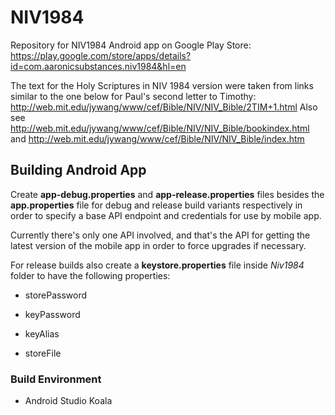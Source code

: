 # NIV1984

Repository for NIV1984 Android app on Google Play Store: https://play.google.com/store/apps/details?id=com.aaronicsubstances.niv1984&hl=en

The text for the Holy Scriptures in NIV 1984 version were taken from links similar to the one below for Paul's second letter to Timothy: 
http://web.mit.edu/jywang/www/cef/Bible/NIV/NIV_Bible/2TIM+1.html
Also see http://web.mit.edu/jywang/www/cef/Bible/NIV/NIV_Bible/bookindex.html and http://web.mit.edu/jywang/www/cef/Bible/NIV/NIV_Bible/index.htm


## Building Android App

Create **app-debug.properties** and **app-release.properties** files besides the **app.properties** file for debug and release build variants respectively in order to specify a base API endpoint and credentials for use by mobile app.

Currently there's only one API involved, and that's the API for getting the latest version of the mobile app in order to force upgrades if necessary.

For release builds also create a **keystore.properties** file inside *Niv1984* folder to have the following properties:

* storePassword

* keyPassword

* keyAlias

* storeFile

### Build Environment

* Android Studio Koala
